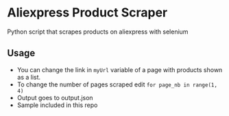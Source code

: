 # Aliexpress Product Scraper
Python script that scrapes products on aliexpress with selenium

## Usage
* You can change the link in `myUrl` variable of a page with products shown as a list.
* To change the number of pages scraped edit `for page_nb in range(1, 4)`
* Output goes to output.json
* Sample included in this repo

